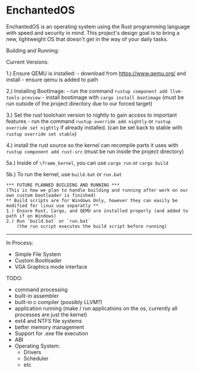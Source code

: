 # EnchantedOS
EnchantedOS is an operating system using the Rust programming language with speed and security in mind. This project's design goal is to bring a new, lightweight OS that doesn't get in the way of your daily tasks.

Building and Running:

Current Versions:

1.) Ensure QEMU is installed:
    - download from https://www.qemu.org/ and install
    - ensure qemu is added to path

2.) Installing BootImage:
    - run the command `rustup component add llvm-tools-preview`
    - install bootimage with `cargo install bootimage` 
      (must be run outside of the project directory due to our forced target)

3.) Set the rust toolchain version to nightly to gain access to important features
    - run the command `rustup override add nightly` or `rustup override set nightly` 
      if already installed.
        (can be set back to stable with `rustup override set stable`)

4.) install the rust source so the kernel can recompile parts it uses with 
    `rustup component add rust-src` 
    (must be run inside the project directory)

5a.) Inside of `\frame_kernel`, you can use `cargo run` or `cargo build`

5b.) To run the kernel, use `build.bat` or `run.bat`

```
*** FUTURE PLANNED BUILDING AND RUNNING ***
(This is how we plan to handle building and running after work on our own custom bootloader is finished)
** Build scripts are for Windows Only, however they can easily be modified for linux use separatly **
1.) Ensure Rust, Cargo, and QEMU are installed properly (and added to path if on Windows)
2.) Run `build.bat` or `run.bat` 
    (the run script executes the build script before running)
```

----------------
 
In Process:

 - Simple File System
 - Custom Bootloader
 - VGA Graphics mode interface

TODO:
 - command processing
 - built-in assembler
 - built-in c compiler (possibly LLVM?)
 - application running (make / run applications on the os, currently all processes are just the kernel)
 - ext4 and NTFS file systems
 - better memory management
 - Support for .exe file execution
 - ABI
 - Operating System:
   * Drivers
   * Scheduler
   * etc
